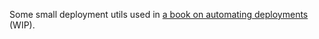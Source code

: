 Some small deployment utils used in [a book on automating
deployments](https://deploybook.com/) (WIP).
